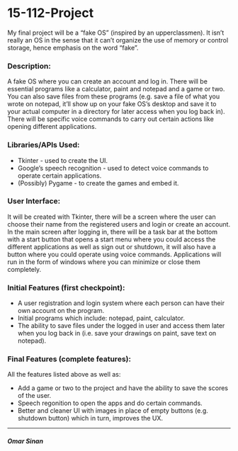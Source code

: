 # 15-112-Project

My final project will be a “fake OS” (inspired by an upperclassmen). It isn’t really an OS in the sense that it can’t organize the use of memory or control storage, hence emphasis on the word “fake”. 

### Description:
A fake OS where you can create an account and log in. There will be essential programs like a calculator, paint and notepad and a game or two. You can also save files from these programs (e.g. save a file of what you wrote on notepad, it’ll show up on your fake OS’s desktop and save it to your actual computer in a directory for later access when you log back in). There will be specific voice commands to carry out certain actions like opening different applications.

### Libraries/APIs Used:
- Tkinter - used to create the UI.
- Google’s speech recognition - used to detect voice commands to operate certain applications.
- (Possibly) Pygame - to create the games and embed it.

### User Interface:
It will be created with Tkinter, there will be a screen where the user can choose their name from the registered users and login or create an account. In the main screen after logging in, there will be a task bar at the bottom with a start button that opens a start menu where you could access the different applications as well as sign out or shutdown, it will also have a button where you could operate using voice commands. Applications will run in the form of windows where you can minimize or close them completely.

### Initial Features (first checkpoint):
- A user registration and login system where each person can have their own account on the program.
- Initial programs which include: notepad, paint, calculator.
- The ability to save files under the logged in user and access them later when you log back in (i.e. save your drawings on paint, save text on notepad).

### Final Features (complete features):
All the features listed above as well as:
- Add a game or two to the project and have the ability to save the scores of the user.
- Speech regonition to open the apps and do certain commands.
- Better and cleaner UI with images in place of empty buttons (e.g. shutdown button) which in turn, improves the UX.
---
##### Omar Sinan
